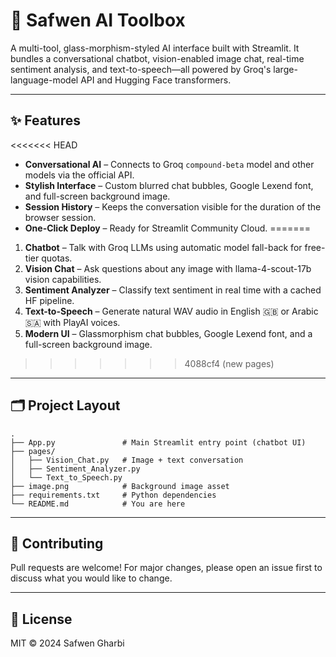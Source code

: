 # 🧩 Safwen AI Toolbox

A multi-tool, glass-morphism-styled AI interface built with Streamlit. It bundles a conversational chatbot, vision-enabled image chat, real-time sentiment analysis, and text-to-speech—all powered by Groq's large-language-model API and Hugging Face transformers.

---

## ✨ Features

<<<<<<< HEAD
- **Conversational AI** – Connects to Groq `compound-beta` model and other models via the official API.
- **Stylish Interface** – Custom blurred chat bubbles, Google Lexend font, and full-screen background image.
- **Session History** – Keeps the conversation visible for the duration of the browser session.
- **One-Click Deploy** – Ready for Streamlit Community Cloud.
=======
1. **Chatbot** – Talk with Groq LLMs using automatic model fall-back for free-tier quotas.
2. **Vision Chat** – Ask questions about any image with llama-4-scout-17b vision capabilities.
3. **Sentiment Analyzer** – Classify text sentiment in real time with a cached HF pipeline.
4. **Text-to-Speech** – Generate natural WAV audio in English 🇬🇧 or Arabic 🇸🇦 with PlayAI voices.
5. **Modern UI** – Glassmorphism chat bubbles, Google Lexend font, and a full-screen background image.
>>>>>>> 4088cf4 (new pages)

---

## 🗂️ Project Layout
```
.
├── App.py               # Main Streamlit entry point (chatbot UI)
├── pages/
│   ├── Vision_Chat.py   # Image + text conversation
│   ├── Sentiment_Analyzer.py
│   └── Text_to_Speech.py
├── image.png            # Background image asset
├── requirements.txt     # Python dependencies
└── README.md            # You are here
```

---

## 🤝 Contributing
Pull requests are welcome! For major changes, please open an issue first to discuss what you would like to change.

---

## 📄 License

MIT © 2024 Safwen Gharbi 
